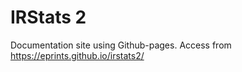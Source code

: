 # IRStats 2
Documentation site using Github-pages.
Access from https://eprints.github.io/irstats2/

